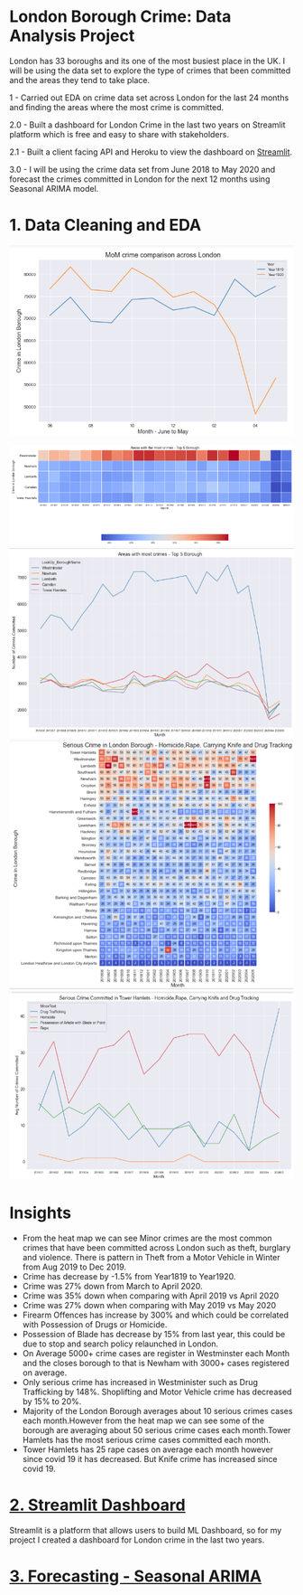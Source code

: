 # London Borough Crime: Data Analysis Project
London has 33 boroughs and its one of the most busiest place in the UK. I will be using the data set to explore the type of crimes that been committed and the areas they tend to take place.

1 - Carried out EDA on crime data set across London for the last 24 months and finding the areas where the most crime is committed.

2.0 - Built a dashboard for London Crime in the last two years on Streamlit platform which is free and easy to share with stakeholders.

2.1 - Built a client facing API and Heroku to view the dashboard on [Streamlit](https://londoncrime.herokuapp.com/).

3.0 - I will be using the crime data set from June 2018 to May 2020 and forecast the crimes committed in London for the next 12 months using Seasonal ARIMA model.

# 1. Data Cleaning and EDA
![](image/mm.PNG)

![](image/area.PNG)
![](image/area_line_graph.PNG)
![](image/serious.PNG)
![](image/serious_line.PNG)

# Insights
- From the heat map we can see Minor crimes are the most common crimes that have been committed across London such as theft, burglary and violence. There is pattern in Theft from a Motor Vehicle in Winter from Aug 2019 to Dec 2019.
- Crime has decrease by -1.5% from Year1819 to Year1920.
- Crime was 27% down from March to April 2020.
- Crime was 35% down when comparing with April 2019 vs April 2020
- Crime was 27% down when comparing with May 2019 vs May 2020
- Firearm Offences has increase by 300% and which could be correlated with Possession of Drugs or Homicide.
- Possession of Blade has decrease by 15% from last year, this could be due to stop and search policy relaunched in London.
- On Average 5000+ crime cases are register in Westminster each Month and the closes borough to that is Newham with 3000+ cases registered on average.
- Only serious crime has increased in Westminister such as Drug Trafficking by 148%. Shoplifting and Motor Vehicle crime has decreased by 15% to 20%.
- Majority of the London Borough averages about 10 serious crimes cases each month.However from the heat map we can see some of the borough are averaging about 50 serious crime cases each month.Tower Hamlets has the most serious crime cases committed each month.
- Tower Hamlets has 25 rape cases on average each month however since covid 19 it has decreased. But Knife crime has increased since covid 19.

# [2. Streamlit Dashboard](https://londoncrime.herokuapp.com/)

Streamlit is a platform that allows users to build ML Dashboard, so for my project I created a dashboard for London crime in the last two years.

# [3. Forecasting - Seasonal ARIMA]()
